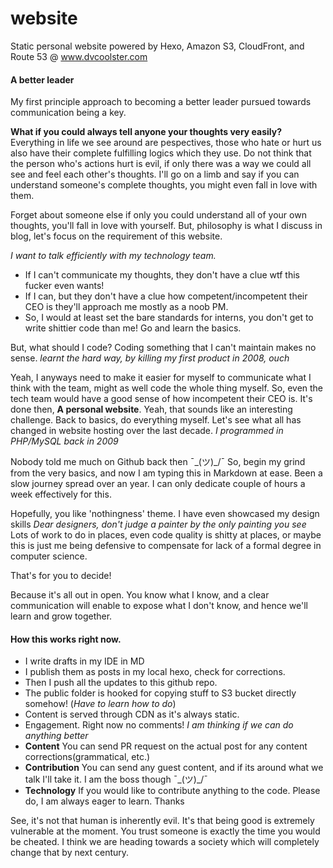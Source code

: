 # website
Static personal website powered by Hexo, Amazon S3, CloudFront, and Route 53 @ www.dvcoolster.com

#### A better leader
My first principle approach to becoming a better leader pursued towards communication being a key. 

**What if you could always tell anyone your thoughts very easily?**
Everything in life we see around are pespectives, those who hate or hurt us also have their complete fulfilling logics which
they use. Do not think that the person who's actions hurt is evil, if only there was a way we could all see and feel each other's
thoughts. I'll go on a limb and say if you can understand someone's complete thoughts, you might even fall in love with them. 

Forget about someone else if only you could understand all of your own thoughts, you'll fall in love with yourself. But, 
philosophy is what I discuss in blog, let's focus on the requirement of this website. 

_I want to talk efficiently with my technology team._

- If I can't communicate my thoughts, they don't have a clue wtf this fucker even wants!
- If I can, but they don't have a clue how competent/incompetent their CEO is they'll approach me mostly as a noob PM.
- So, I would at least set the bare standards for interns, you don't get to write shittier code than me! Go and learn the basics.

But, what should I code? Coding something that I can't maintain makes no sense. _learnt the hard way, by killing my first 
product in 2008, ouch_

Yeah, I anyways need to make it easier for myself to communicate what I think with the team, might as well code the whole thing
myself. So, even the tech team would have a good sense of how incompetent their CEO is. It's done then, **A personal website**.
Yeah, that sounds like an interesting challenge. Back to basics, do everything myself. Let's see what all 
has changed in website hosting over the last decade. _I programmed in PHP/MySQL back in 2009_

Nobody told me much on Github back then ¯\_(ツ)_/¯ So, begin my grind from the very basics, and now I am typing this
in Markdown at ease. Been a slow journey spread over an year. I can only dedicate couple of hours a week effectively for this.

Hopefully, you like 'nothingness' theme. I have even showcased my design skills *Dear designers, don't judge a painter by the
only painting you see* 
Lots of work to do in places, even code quality is shitty at places, or maybe this is just me being defensive to compensate for
lack of a formal degree in computer science.

That's for you to decide! 

Because it's all out in open. You know what I know, and a clear communication will enable to expose what
I don't know, and hence we'll learn and grow together.

#### How this works right now.

- I write drafts in my IDE in MD
- I publish them as posts in my local hexo, check for corrections.
- Then I push all the updates to this github repo.
- The public folder is hooked for copying stuff to S3 bucket directly somehow! (*Have to learn how to do*)
- Content is served through CDN as it's always static.
- Engagement. Right now no comments! *I am thinking if we can do anything better*
- **Content** You can send PR request on the actual post for any content corrections(grammatical, etc.)
- **Contribution** You can send any guest content, and if its around what we talk I'll take it. I am the boss though ¯\_(ツ)_/¯
- **Technology** If you would like to contribute anything to the code. Please do, I am always eager to learn. Thanks

See, it's not that human is inherently evil. It's that being good is extremely vulnerable at the moment. You trust someone is 
exactly the time you would be cheated. I think we are heading towards a society which will completely change that by next century.

